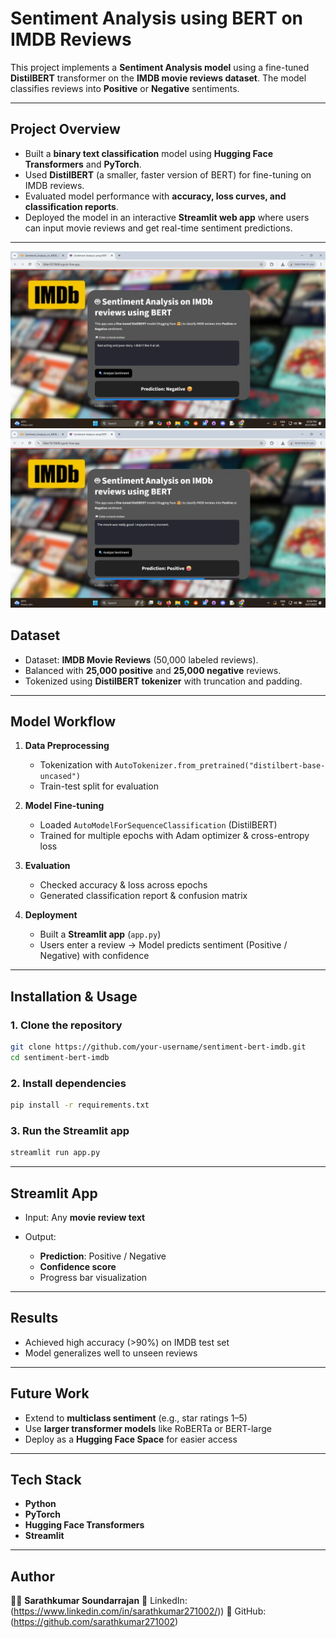 # Sentiment Analysis using BERT on IMDB Reviews

This project implements a **Sentiment Analysis model** using a fine-tuned **DistilBERT** transformer on the **IMDB movie reviews dataset**. The model classifies reviews into **Positive** or **Negative** sentiments.

---

##  Project Overview

* Built a **binary text classification** model using **Hugging Face Transformers** and **PyTorch**.
* Used **DistilBERT** (a smaller, faster version of BERT) for fine-tuning on IMDB reviews.
* Evaluated model performance with **accuracy, loss curves, and classification reports**.
* Deployed the model in an interactive **Streamlit web app** where users can input movie reviews and get real-time sentiment predictions.

---

<img src="sa+nlp1.png" alt="Brain Tumor Detection" width="700">
<img src="sa+nlp2.png" alt="Brain Tumor Detection" width="700">

##  Dataset

* Dataset: **IMDB Movie Reviews** (50,000 labeled reviews).
* Balanced with **25,000 positive** and **25,000 negative** reviews.
* Tokenized using **DistilBERT tokenizer** with truncation and padding.

---

##  Model Workflow

1. **Data Preprocessing**

   * Tokenization with `AutoTokenizer.from_pretrained("distilbert-base-uncased")`
   * Train-test split for evaluation

2. **Model Fine-tuning**

   * Loaded `AutoModelForSequenceClassification` (DistilBERT)
   * Trained for multiple epochs with Adam optimizer & cross-entropy loss

3. **Evaluation**

   * Checked accuracy & loss across epochs
   * Generated classification report & confusion matrix

4. **Deployment**

   * Built a **Streamlit app** (`app.py`)
   * Users enter a review → Model predicts sentiment (Positive / Negative) with confidence

---

##  Installation & Usage

### 1. Clone the repository

```bash
git clone https://github.com/your-username/sentiment-bert-imdb.git
cd sentiment-bert-imdb
```

### 2. Install dependencies

```bash
pip install -r requirements.txt
```

### 3. Run the Streamlit app

```bash
streamlit run app.py
```

---

##  Streamlit App

* Input: Any **movie review text**
* Output:

  * **Prediction**: Positive / Negative
  * **Confidence score**
  * Progress bar visualization

---

##  Results

* Achieved high accuracy (>90%) on IMDB test set
* Model generalizes well to unseen reviews

---

##  Future Work

* Extend to **multiclass sentiment** (e.g., star ratings 1–5)
* Use **larger transformer models** like RoBERTa or BERT-large
* Deploy as a **Hugging Face Space** for easier access

---

##  Tech Stack

* **Python**
* **PyTorch**
* **Hugging Face Transformers**
* **Streamlit**
---
##  Author

👨‍💻 **Sarathkumar Soundarrajan**
📌 LinkedIn: (https://www.linkedin.com/in/sarathkumar271002/))
📌 GitHub: (https://github.com/sarathkumar271002)
